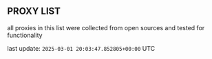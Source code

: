 ## PROXY LIST

all proxies in this list were collected from open sources and tested for functionality

last update: `2025-03-01 20:03:47.852805+00:00` UTC